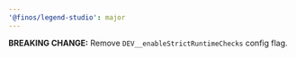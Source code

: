 ```yaml
---
'@finos/legend-studio': major
---
```


**BREAKING CHANGE:** Remove `DEV__enableStrictRuntimeChecks` config flag.

